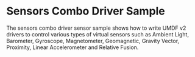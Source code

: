 # Sensors Combo Driver Sample

The sensors combo driver sensor sample shows how to write UMDF v2 drivers to control various types of virtual sensors such as Ambient Light, Barometer, Gyroscope, Magnetometer, Geomagnetic, Gravity Vector, Proximity, Linear Accelerometer and Relative Fusion.